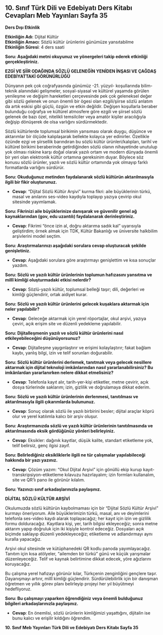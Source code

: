 ## 10. Sınıf Türk Dili ve Edebiyatı Ders Kitabı Cevapları Meb Yayınları Sayfa 35

**Ders Dışı Etkinlik**

**Etkinliğin Adı**: Dijital Kültür  
 **Etkinliğin Amacı**: Sözlü kültür ürünlerini günümüze yansıtabilme  
 **Etkinliğin Süresi**: 4 ders saati

**Soru: Aşağıdaki metni okuyunuz ve yönergeleri takip ederek etkinliği gerçekleştiriniz.**

**EZGİ VE ŞİİR ODAĞINDA SÖZLÜ GELENEĞİN YENİDEN İNŞASI VE ÇAĞDAŞ EDEBİYATTAKİ GÖRÜNÜRLÜĞÜ**

Dünyanın pek çok coğrafyasında günümüz -21. yüzyıl- koşullarında bilim-teknik alanındaki gelişmeler, sosyal-siyasal ve kültürel yaşamda görülen yenileşme ve değişim hareketleri çerçevesinde pek çok geleneksel değer gibi sözlü gelenek ve onun önemli bir ögesi olan ezgili/şiirse sözlü anlatım da artık eskisi gibi güçlü, özgün ve etkin değildir. Değişen koşullarla beraber bulunduğu coğrafya ve kültürel atmosfere göre ezgili ve şiirsel sözlü gelenek de bazı özel, nitelikli temsilciler veya amatör kişiler aracılığıyla değişip dönüşerek de olsa varlığını sürdürmektedir.

Sözlü kültürlerde toplumsal birikimin yansıması olarak duygu, düşünce ve aktarımlar bir ölçüde kalıplaşarak bellekte kolayca yer edinirler. Özellikle özünde ezgi ve şiirsellik barındıran bu sözlü kültür ürünleri/kalıpları, tarihî ve kültürel birikimi beraberinde getirdiğinden sözlü olanın nihayetinde unutulup yok olması riskine karşı doğal olarak yazılı ortam ve modern dünyada önemli bir yeri olan elektronik kültür ortamına gereksinim duyar. Böylece söz konusu sözlü ürünler, yazılı ve sözlü kültür ortamında yok olmayıp farklı formatlarda varlığını sürdürür.

**Soru: Okuduğunuz metinden faydalanarak sözlü kültürün aktarılmasıyla ilgili bir fikir oluşturunuz.**

* **Cevap**: “Dijital Sözlü Kültür Arşivi” kurma fikri: aile büyüklerinin türkü, masal ve anılarını ses-video kaydıyla toplayıp yazıya çevirip okul sitesinde yayımlamak.

**Soru: Fikrinizi aile büyüklerinize danışarak ve güvenilir genel ağ kaynaklarından (gov, edu uzantılı) faydalanarak derinleştiriniz.**

* **Cevap**: Fikrimi “önce izin al, doğru aktarıma sadık kal” uyarısıyla geliştirdim; örnek almak için TDK, Kültür Bakanlığı ve üniversite halkbilim arşivlerini model seçtim.

**Soru: Araştırmalarınızı aşağıdaki sorulara cevap oluşturacak şekilde genişletiniz.**

* **Cevap**: Aşağıdaki sorulara göre araştırmayı genişlettim ve kısa sonuçlar yazdım.

**Soru: Sözlü ve yazılı kültür ürünlerinin toplumun hafızasını yansıtma ve millî kimliği oluşturmadaki etkisi nelerdir?**

* **Cevap**: Sözlü-yazılı kültür, toplumsal belleği taşır; dili, değerleri ve kimliği güçlendirir, ortak aidiyet kurar.

**Soru: Sözlü ve yazılı kültür ürünlerini gelecek kuşaklara aktarmak için neler yapılabilir?**

* **Cevap**: Geleceğe aktarmak için yerel röportajlar, okul arşivi, yazıya çeviri, açık erişim site ve düzenli yedekleme yapılabilir.

**Soru: Dijitalleşmenin yazılı ve sözlü kültür ürünlerini nasıl etkileyebileceğini düşünüyorsunuz?**

* **Cevap**: Dijitalleşme yaygınlaştırır ve erişimi kolaylaştırır; fakat bağlam kaybı, yanlış bilgi, izin ve telif sorunları doğurabilir.

**Soru: Sözlü kültür ürünlerini derlemek, tanıtmak veya gelecek nesillere aktarmak için dijital teknoloji imkânlarından nasıl yararlanabilirsiniz? Bu imkânlardan yararlanırken nelere dikkat etmelisiniz?**

* **Cevap**: Telefonla kayıt alır, tarih-yer-kişi etiketler, metne çevirir, açık dosya türlerinde saklarım; izin, gizlilik ve doğrulamaya dikkat ederim.

**Soru: Sözlü ve yazılı kültür ürünlerinin derlenmesi, tanıtılması ve aktarılmasıyla ilgili çıkarımlarda bulununuz.**

* **Cevap**: Sonuç olarak sözlü ile yazılı birbirini besler; dijital araçlar köprü olur ve yerel katılımla kalıcı bir arşiv oluşur.

**Soru: Araştırmanızda sözlü ve yazılı kültür ürünlerinin tanıtılmasında ve aktarılmasında eksik gördüğünüz yönleri belirleyiniz.**

* **Cevap**: Eksikler: dağınık kayıtlar, düşük kalite, standart etiketleme yok, telif belirsiz, genç ilgisi zayıf.

**Soru: Belirlediğiniz eksikliklerle ilgili ne tür çalışmalar yapılabileceği hakkında bir yazı yazınız.**

* **Cevap**: Çözüm yazım: “Okul Dijital Arşivi” için gönüllü ekip kurup kayıt-transkripsiyon-etiketleme kılavuzu hazırlayalım; izin formları kullanalım, site ve QR’lı pano ile görünür kılalım.

**Soru: Yazınızı sınıf arkadaşlarınızla paylaşınız.**

**DİJİTAL SÖZLÜ KÜLTÜR ARŞİVİ**

Okulumuzda sözlü kültürün kaybolmaması için bir “Dijital Sözlü Kültür Arşivi” kurmayı öneriyorum. Aile büyüklerimizin türkü, masal, anı ve deyimlerini telefonla ses-video kaydı alarak toplayacağız; her kayıt için izin ve gizlilik formu dolduracağız. Kayıtlara kişi, yer, tarih bilgisi ekleyeceğiz; sonra metne aktarım yapıp doğruluk için iki kişiyle kontrol edeceğiz. Dosyaları açık biçimde saklayıp düzenli yedekleyeceğiz; etiketleme ve adlandırmayı aynı kuralla yapacağız.

Arşivi okul sitesinde ve kütüphanedeki QR kodlu panoda yayımlayacağız. Tanıtım için kısa atölyeler, “ailemden bir türkü” günü ve küçük yarışmalar düzenleyeceğiz. Telif ve kaynak belirtimine dikkat edecek, yöre ağızlarını koruyacağız.

Bu çalışma yerel hafızayı görünür kılar, Türkçenin zenginliğini gençlere taşır. Dayanışmayı artırır, millî kimliği güçlendirir. Sürdürülebilirlik için bir danışman öğretmen ve yıllık görev planı belirleyip projeyi her yıl büyütmeyi hedefliyoruz.

**Soru: Bu çalışmayı yaparken öğrendiğiniz veya önemli bulduğunuz bilgileri arkadaşlarınızla paylaşınız.**

* **Cevap**: En önemlisi, sözlü ürünlerin kimliğimizi yaşattığını, dijitalin ise bunu kalıcı ve erişilir kıldığını öğrendim.

**10. Sınıf Meb Yayınları Türk Dili ve Edebiyatı Ders Kitabı Sayfa 35**